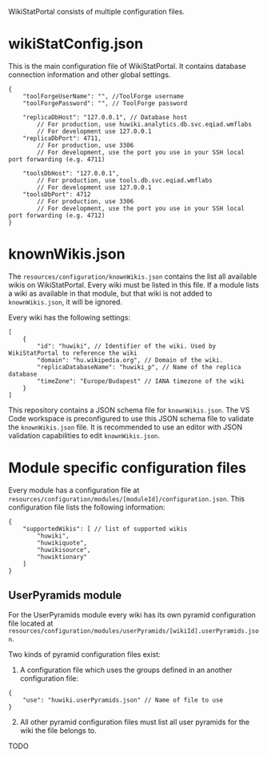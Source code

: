 WikiStatPortal consists of multiple configuration files.

# wikiStatConfig.json

This is the main configuration file of WikiStatPortal. It contains database connection information and other global settings.

```json5
{
	"toolForgeUserName": "", //ToolForge username
	"toolForgePassword": "", // ToolForge password

	"replicaDbHost": "127.0.0.1", // Database host
		// For production, use huwiki.analytics.db.svc.eqiad.wmflabs
		// For development use 127.0.0.1
	"replicaDbPort": 4711,
		// For production, use 3306
		// For development, use the port you use in your SSH local port forwarding (e.g. 4711)

	"toolsDbHost": "127.0.0.1",
		// For production, use tools.db.svc.eqiad.wmflabs
		// For development use 127.0.0.1
	"toolsDbPort": 4712
		// For production, use 3306
		// For development, use the port you use in your SSH local port forwarding (e.g. 4712)
}

```

# knownWikis.json

The `resources/configuration/knownWikis.json` contains the list all available wikis on WikiStatPortal. Every wiki must be listed in this file. If a module lists a wiki as available in that module, but that wiki is not added to `knownWikis.json`, it will be ignored.

Every wiki has the following settings:
```json5
[
	{
		"id": "huwiki", // Identifier of the wiki. Used by WikiStatPortal to reference the wiki
		"domain": "hu.wikipedia.org", // Domain of the wiki.
		"replicaDatabaseName": "huwiki_p", // Name of the replica database
		"timeZone": "Europe/Budapest" // IANA timezone of the wiki
	}
]
```

This repository contains a JSON schema file for `knownWikis.json`. The VS Code workspace is preconfigured to use this JSON schema file to validate the `knownWikis.json` file. It is recommended to use an editor with JSON validation capabilities to edit `knownWikis.json`.

# Module specific configuration files

Every module has a configuration file at `resources/configuration/modules/[moduleId]/configuration.json`. This configuration file lists the following information:

```json5
{
	"supportedWikis": [ // list of supported wikis
		"huwiki",
		"huwikiquote",
		"huwikisource",
		"huwiktionary"
	]
}
```

## UserPyramids module

For the UserPyramids module every wiki has its own pyramid configuration file located at `resources/configuration/modules/userPyramids/[wikiId].userPyramids.json`.

Two kinds of pyramid configuration files exist:

1. A configuration file which uses the groups defined in an another configuration file:
```json5
{
	"use": "huwiki.userPyramids.json" // Name of file to use
}
```

2. All other pyramid configuration files must list all user pyramids for the wiki the file belongs to.

TODO
